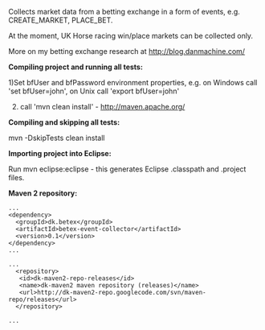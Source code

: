 Collects market data from a betting exchange in a form of events, e.g. CREATE\_MARKET,
PLACE\_BET.

At the moment, UK Horse racing win/place markets can be collected only.

More on my betting exchange research at http://blog.danmachine.com/

**Compiling project and running all tests:**

1)Set bfUser and bfPassword environment properties, e.g. on Windows call 'set bfUser=john', on Unix call 'export bfUser=john'

2) call 'mvn clean install' - http://maven.apache.org/

**Compiling and skipping all tests:**

mvn -DskipTests clean install

**Importing project into Eclipse:**

Run mvn eclipse:eclipse - this generates Eclipse .classpath and .project files.

**Maven 2 repository:**
```
...
<dependency>
  <groupId>dk.betex</groupId>
  <artifactId>betex-event-collector</artifactId>
  <version>0.1</version>
</dependency>
...

...
  <repository>
   <id>dk-maven2-repo-releases</id>
   <name>dk-maven2 maven repository (releases)</name>
   <url>http://dk-maven2-repo.googlecode.com/svn/maven-repo/releases</url>
  </repository>

...
```